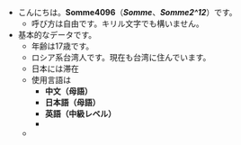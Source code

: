 - こんにちは。**Somme4096**（*__Somme__*、*__Somme2^12__*）です。
	- 呼び方は自由です。キリル文字でも構いません。
- 基本的なデータです。
	- 年齢は17歳です。
	- ロシア系台湾人です。現在も台湾に住んでいます。
	- 日本には滞在
	- 使用言語は
		- **中文（母語）**
		- **日本語（母語）**
		- **英語（中級レベル）**
		-
	-